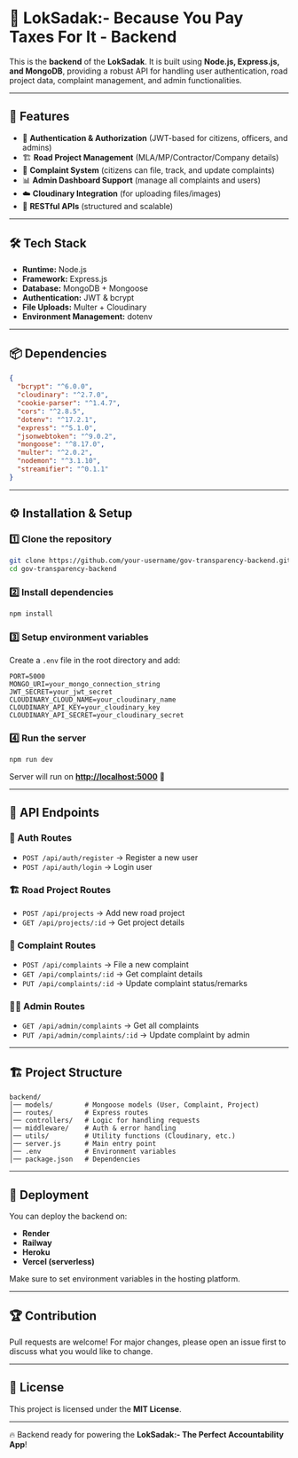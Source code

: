 # 🚀 LokSadak:- Because You Pay Taxes For It - Backend

This is the **backend** of the **LokSadak**. It is built using **Node.js, Express.js, and MongoDB**, providing a robust API for handling user authentication, road project data, complaint management, and admin functionalities.

---

## 📌 Features

* 🔐 **Authentication & Authorization** (JWT-based for citizens, officers, and admins)
* 🏗 **Road Project Management** (MLA/MP/Contractor/Company details)
* 📝 **Complaint System** (citizens can file, track, and update complaints)
* 📊 **Admin Dashboard Support** (manage all complaints and users)
* ☁️ **Cloudinary Integration** (for uploading files/images)
* 🔄 **RESTful APIs** (structured and scalable)

---

## 🛠 Tech Stack

* **Runtime:** Node.js
* **Framework:** Express.js
* **Database:** MongoDB + Mongoose
* **Authentication:** JWT & bcrypt
* **File Uploads:** Multer + Cloudinary
* **Environment Management:** dotenv

---

## 📦 Dependencies

```json
{
  "bcrypt": "^6.0.0",
  "cloudinary": "^2.7.0",
  "cookie-parser": "^1.4.7",
  "cors": "^2.8.5",
  "dotenv": "^17.2.1",
  "express": "^5.1.0",
  "jsonwebtoken": "^9.0.2",
  "mongoose": "^8.17.0",
  "multer": "^2.0.2",
  "nodemon": "^3.1.10",
  "streamifier": "^0.1.1"
}
```

---

## ⚙️ Installation & Setup

### 1️⃣ Clone the repository

```bash
git clone https://github.com/your-username/gov-transparency-backend.git
cd gov-transparency-backend
```

### 2️⃣ Install dependencies

```bash
npm install
```

### 3️⃣ Setup environment variables

Create a `.env` file in the root directory and add:

```env
PORT=5000
MONGO_URI=your_mongo_connection_string
JWT_SECRET=your_jwt_secret
CLOUDINARY_CLOUD_NAME=your_cloudinary_name
CLOUDINARY_API_KEY=your_cloudinary_key
CLOUDINARY_API_SECRET=your_cloudinary_secret
```

### 4️⃣ Run the server

```bash
npm run dev
```

Server will run on **[http://localhost:5000](http://localhost:5000)** 🚀

---

## 📡 API Endpoints

### 🔑 Auth Routes

* `POST /api/auth/register` → Register a new user
* `POST /api/auth/login` → Login user

### 🏗 Road Project Routes

* `POST /api/projects` → Add new road project
* `GET /api/projects/:id` → Get project details

### 📝 Complaint Routes

* `POST /api/complaints` → File a new complaint
* `GET /api/complaints/:id` → Get complaint details
* `PUT /api/complaints/:id` → Update complaint status/remarks

### 👨‍💼 Admin Routes

* `GET /api/admin/complaints` → Get all complaints
* `PUT /api/admin/complaints/:id` → Update complaint by admin

---

## 🏗 Project Structure

```
backend/
│── models/        # Mongoose models (User, Complaint, Project)
│── routes/        # Express routes
│── controllers/   # Logic for handling requests
│── middleware/    # Auth & error handling
│── utils/         # Utility functions (Cloudinary, etc.)
│── server.js      # Main entry point
│── .env           # Environment variables
│── package.json   # Dependencies
```

---

## 🚀 Deployment

You can deploy the backend on:

* **Render**
* **Railway**
* **Heroku**
* **Vercel (serverless)**

Make sure to set environment variables in the hosting platform.

---

## 🏆 Contribution

Pull requests are welcome! For major changes, please open an issue first to discuss what you would like to change.

---

## 📜 License

This project is licensed under the **MIT License**.

---

🔥 Backend ready for powering the **LokSadak:- The Perfect Accountability App**!
